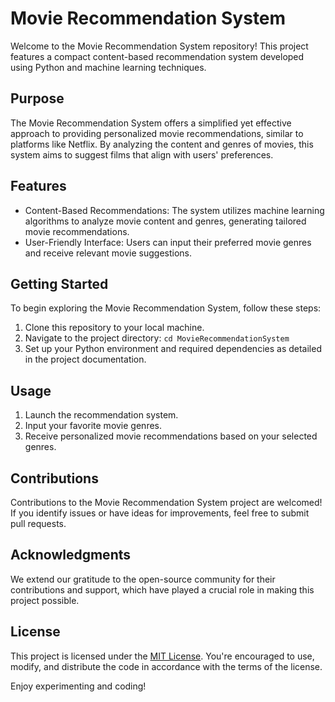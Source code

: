 # Movie Recommendation System 

Welcome to the Movie Recommendation System repository! This project features a compact content-based recommendation system developed using Python and machine learning techniques.

## Purpose

The Movie Recommendation System offers a simplified yet effective approach to providing personalized movie recommendations, similar to platforms like Netflix. By analyzing the content and genres of movies, this system aims to suggest films that align with users' preferences.

## Features

- Content-Based Recommendations: The system utilizes machine learning algorithms to analyze movie content and genres, generating tailored movie recommendations.
- User-Friendly Interface: Users can input their preferred movie genres and receive relevant movie suggestions.

## Getting Started

To begin exploring the Movie Recommendation System, follow these steps:

1. Clone this repository to your local machine.
2. Navigate to the project directory: `cd MovieRecommendationSystem`
3. Set up your Python environment and required dependencies as detailed in the project documentation.

## Usage

1. Launch the recommendation system.
2. Input your favorite movie genres.
3. Receive personalized movie recommendations based on your selected genres.

## Contributions

Contributions to the Movie Recommendation System project are welcomed! If you identify issues or have ideas for improvements, feel free to submit pull requests.

## Acknowledgments

We extend our gratitude to the open-source community for their contributions and support, which have played a crucial role in making this project possible.

## License

This project is licensed under the [MIT License](LICENSE). You're encouraged to use, modify, and distribute the code in accordance with the terms of the license.

 Enjoy experimenting and coding!
